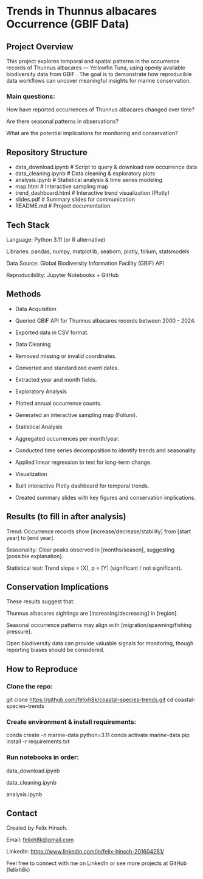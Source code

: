 # Trends in Thunnus albacares Occurrence (GBIF Data)

## Project Overview

This project explores temporal and spatial patterns in the occurrence records of Thunnus albacares — Yellowfin Tuna, using openly available biodiversity data from GBIF
.
The goal is to demonstrate how reproducible data workflows can uncover meaningful insights for marine conservation.

### Main questions:

How have reported occurrences of Thunnus albacares changed over time?

Are there seasonal patterns in observations?

What are the potential implications for monitoring and conservation?


## Repository Structure
- data_download.ipynb   # Script to query & download raw occurrence data
- data_cleaning.ipynb   # Data cleaning & exploratory plots
- analysis.ipynb        # Statistical analysis & time series modeling
- map.html              # Interactive sampling map
- trend_dashboard.html  # Interactive trend visualization (Plotly)
- slides.pdf            # Summary slides for communication
- README.md             # Project documentation


## Tech Stack

Language: Python 3.11 (or R alternative)

Libraries: pandas, numpy, matplotlib, seaborn, plotly, folium, statsmodels

Data Source: Global Biodiversity Information Facility (GBIF) API

Reproducibility: Jupyter Notebooks + GitHub


## Methods

- Data Acquisition

- Queried GBIF API for Thunnus albacares records between 2000 - 2024.

- Exported data in CSV format.

- Data Cleaning

- Removed missing or invalid coordinates.

- Converted and standardized event dates.

- Extracted year and month fields.

- Exploratory Analysis

- Plotted annual occurrence counts.

- Generated an interactive sampling map (Folium).

- Statistical Analysis

- Aggregated occurrences per month/year.

- Conducted time series decomposition to identify trends and seasonality.

- Applied linear regression to test for long-term change.

- Visualization

- Built interactive Plotly dashboard for temporal trends.

- Created summary slides with key figures and conservation implications.


## Results (to fill in after analysis)

Trend: Occurrence records show [increase/decrease/stability] from [start year] to [end year].

Seasonality: Clear peaks observed in [months/season], suggesting [possible explanation].

Statistical test: Trend slope = [X], p = [Y] (significant / not significant).

## Conservation Implications

These results suggest that:

Thunnus albacares sightings are [increasing/decreasing] in [region].

Seasonal occurrence patterns may align with [migration/spawning/fishing pressure].

Open biodiversity data can provide valuable signals for monitoring, though reporting biases should be considered.

## How to Reproduce

### Clone the repo:

git clone https://github.com/felixh8k/coastal-species-trends.git
cd coastal-species-trends


### Create environment & install requirements:

conda create -n marine-data python=3.11
conda activate marine-data
pip install -r requirements.txt


### Run notebooks in order:

data_download.ipynb

data_cleaning.ipynb

analysis.ipynb


## Contact

Created by Felix Hinsch. 

Email: felixh8k@gmail.com

LinkedIn: https://www.linkedin.com/in/felix-hinsch-201604281/

Feel free to connect with me on LinkedIn
or see more projects at GitHub (felixh8k)
